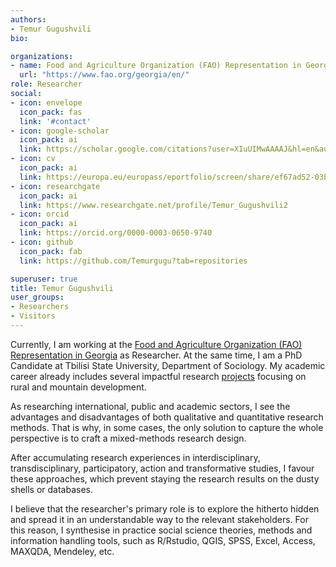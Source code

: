```yaml
---
authors:
- Temur Gugushvili
bio:

organizations:
- name: Food and Agriculture Organization (FAO) Representation in Georgia
  url: "https://www.fao.org/georgia/en/"
role: Researcher 
social:
- icon: envelope
  icon_pack: fas
  link: '#contact'
- icon: google-scholar
  icon_pack: ai
  link: https://scholar.google.com/citations?user=XIuUIMwAAAAJ&hl=en&authuser=2
- icon: cv
  icon_pack: ai
  link: https://europa.eu/europass/eportfolio/screen/share/ef67ad52-03b9-4e4f-b65a-f4a9a5fa527b?lang=en  
- icon: researchgate
  icon_pack: ai
  link: https://www.researchgate.net/profile/Temur_Gugushvili2
- icon: orcid
  icon_pack: ai
  link: https://orcid.org/0000-0003-0650-9740
- icon: github
  icon_pack: fab
  link: https://github.com/Temurgugu?tab=repositories

superuser: true
title: Temur Gugushvili
user_groups:
- Researchers
- Visitors
---
```


Currently, I am working at the [Food and Agriculture Organization (FAO) Representation in Georgia](https://www.fao.org/georgia/en/) as Researcher. At the same time, I am a PhD Candidate at Tbilisi State University, Department of Sociology. My academic career already includes several impactful research [projects](https://temurgugushvili.ge/project/) focusing on rural and mountain development.

As researching international, public and academic sectors, I see the advantages and disadvantages of both qualitative and quantitative research methods. That is why, in some cases, the only solution to capture the whole perspective is to craft a mixed-methods research design.

After accumulating research experiences in interdisciplinary, transdisciplinary, participatory, action and transformative studies, I favour these approaches, which prevent staying the research results on the dusty shells or databases.

I believe that the researcher's primary role is to explore the hitherto hidden and spread it in an understandable way to the relevant stakeholders. For this reason, I synthesise in practice social science theories, methods and information handling tools, such as R/Rstudio, QGIS, SPSS, Excel, Access, MAXQDA, Mendeley, etc.